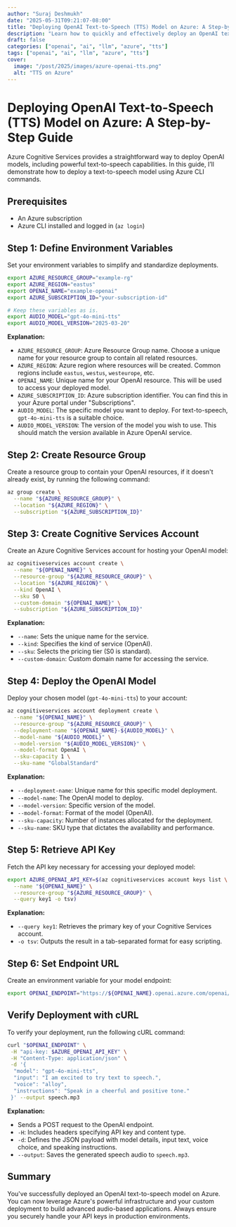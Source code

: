 ```yaml
---
author: "Suraj Deshmukh"
date: "2025-05-31T09:21:07-08:00"
title: "Deploying OpenAI Text-to-Speech (TTS) Model on Azure: A Step-by-Step Guide"
description: "Learn how to quickly and effectively deploy an OpenAI text-to-speech (TTS) model on Azure with easy-to-follow Azure CLI commands. Boost your applications with advanced speech generation capabilities."
draft: false
categories: ["openai", "ai", "llm", "azure", "tts"]
tags: ["openai", "ai", "llm", "azure", "tts"]
cover:
  image: "/post/2025/images/azure-openai-tts.png"
  alt: "TTS on Azure"
---
```


# Deploying OpenAI Text-to-Speech (TTS) Model on Azure: A Step-by-Step Guide

Azure Cognitive Services provides a straightforward way to deploy OpenAI models, including powerful text-to-speech capabilities. In this guide, I’ll demonstrate how to deploy a text-to-speech model using Azure CLI commands.

## Prerequisites

* An Azure subscription
* Azure CLI installed and logged in (`az login`)

## Step 1: Define Environment Variables

Set your environment variables to simplify and standardize deployments.

```bash
export AZURE_RESOURCE_GROUP="example-rg"
export AZURE_REGION="eastus"
export OPENAI_NAME="example-openai"
export AZURE_SUBSCRIPTION_ID="your-subscription-id"

# Keep these variables as is.
export AUDIO_MODEL="gpt-4o-mini-tts"
export AUDIO_MODEL_VERSION="2025-03-20"
```

**Explanation:**

* `AZURE_RESOURCE_GROUP`: Azure Resource Group name. Choose a unique name for your resource group to contain all related resources.
* `AZURE_REGION`: Azure region where resources will be created. Common regions include `eastus`, `westus`, `westeurope`, etc.
* `OPENAI_NAME`: Unique name for your OpenAI resource. This will be used to access your deployed model.
* `AZURE_SUBSCRIPTION_ID`: Azure subscription identifier. You can find this in your Azure portal under "Subscriptions".
* `AUDIO_MODEL`: The specific model you want to deploy. For text-to-speech, `gpt-4o-mini-tts` is a suitable choice.
* `AUDIO_MODEL_VERSION`: The version of the model you wish to use. This should match the version available in Azure OpenAI service.

## Step 2: Create Resource Group

Create a resource group to contain your OpenAI resources, if it doesn't already exist, by running the following command:

```bash
az group create \
  --name "${AZURE_RESOURCE_GROUP}" \
  --location "${AZURE_REGION}" \
  --subscription "${AZURE_SUBSCRIPTION_ID}"
```

## Step 3: Create Cognitive Services Account

Create an Azure Cognitive Services account for hosting your OpenAI model:

```bash
az cognitiveservices account create \
  --name "${OPENAI_NAME}" \
  --resource-group "${AZURE_RESOURCE_GROUP}" \
  --location "${AZURE_REGION}" \
  --kind OpenAI \
  --sku S0 \
  --custom-domain "${OPENAI_NAME}" \
  --subscription "${AZURE_SUBSCRIPTION_ID}"
```

**Explanation:**

* `--name`: Sets the unique name for the service.
* `--kind`: Specifies the kind of service (OpenAI).
* `--sku`: Selects the pricing tier (S0 is standard).
* `--custom-domain`: Custom domain name for accessing the service.

## Step 4: Deploy the OpenAI Model

Deploy your chosen model (`gpt-4o-mini-tts`) to your account:

```bash
az cognitiveservices account deployment create \
  --name "${OPENAI_NAME}" \
  --resource-group "${AZURE_RESOURCE_GROUP}" \
  --deployment-name "${OPENAI_NAME}-${AUDIO_MODEL}" \
  --model-name "${AUDIO_MODEL}" \
  --model-version "${AUDIO_MODEL_VERSION}" \
  --model-format OpenAI \
  --sku-capacity 1 \
  --sku-name "GlobalStandard"
```

**Explanation:**

* `--deployment-name`: Unique name for this specific model deployment.
* `--model-name`: The OpenAI model to deploy.
* `--model-version`: Specific version of the model.
* `--model-format`: Format of the model (OpenAI).
* `--sku-capacity`: Number of instances allocated for the deployment.
* `--sku-name`: SKU type that dictates the availability and performance.

## Step 5: Retrieve API Key

Fetch the API key necessary for accessing your deployed model:

```bash
export AZURE_OPENAI_API_KEY=$(az cognitiveservices account keys list \
  --name "${OPENAI_NAME}" \
  --resource-group "${AZURE_RESOURCE_GROUP}" \
  --query key1 -o tsv)
```

**Explanation:**

* `--query key1`: Retrieves the primary key of your Cognitive Services account.
* `-o tsv`: Outputs the result in a tab-separated format for easy scripting.

## Step 6: Set Endpoint URL

Create an environment variable for your model endpoint:

```bash
export OPENAI_ENDPOINT="https://${OPENAI_NAME}.openai.azure.com/openai/deployments/${OPENAI_NAME}-${AUDIO_MODEL}/audio/speech?api-version=2025-04-01-preview"
```

## Verify Deployment with cURL

To verify your deployment, run the following cURL command:

```bash
curl "$OPENAI_ENDPOINT" \
 -H "api-key: $AZURE_OPENAI_API_KEY" \
 -H "Content-Type: application/json" \
 -d '{
  "model": "gpt-4o-mini-tts",
  "input": "I am excited to try text to speech.",
  "voice": "alloy",
  "instructions": "Speak in a cheerful and positive tone."
 }' --output speech.mp3
```

**Explanation:**

* Sends a POST request to the OpenAI endpoint.
* `-H`: Includes headers specifying API key and content type.
* `-d`: Defines the JSON payload with model details, input text, voice choice, and speaking instructions.
* `--output`: Saves the generated speech audio to `speech.mp3`.

## Summary

You've successfully deployed an OpenAI text-to-speech model on Azure. You can now leverage Azure's powerful infrastructure and your custom deployment to build advanced audio-based applications. Always ensure you securely handle your API keys in production environments.
